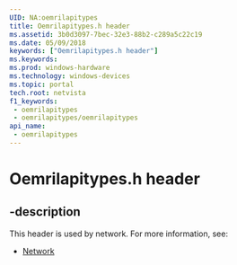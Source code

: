 ```yaml
---
UID: NA:oemrilapitypes
title: Oemrilapitypes.h header
ms.assetid: 3b0d3097-7bec-32e3-88b2-c289a5c22c19
ms.date: 05/09/2018
keywords: ["Oemrilapitypes.h header"]
ms.keywords: 
ms.prod: windows-hardware
ms.technology: windows-devices
ms.topic: portal
tech.root: netvista
f1_keywords:
 - oemrilapitypes
 - oemrilapitypes/oemrilapitypes
api_name:
 - oemrilapitypes
---
```


# Oemrilapitypes.h header


## -description

This header is used by network. For more information, see:

- [Network](../_netvista/index.md)

